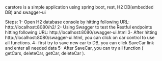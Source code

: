 carstore is a simple application using spring boot, rest, H2 DB(embedded DB) and swagger-ui

Steps:
1- Open H2 database console by hitting following URL: http://localhost:8080/h2/
2- Using Swagger to test the Restful endpoints hitting following URL: http://localhost:8080/swagger-ui.html
3- After hitting http://localhost:8080/swagger-ui.html, you can click on car control to use all functions.
4- first try to save new car to DB, you can click SaveCar link and enter all needed data
5- After SaveCar, you can try all function ( getCars, deleteCar, getCar, deleteCar ).